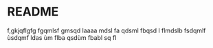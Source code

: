 # README

f,gkjqflgfg 
fgqmlsf 
gmsqd laaaa
mdsl fa
qdsml fbqsd
l flmdslb fsdqmlf 
ùsdqmf ldas
ùm flba
qsdùm fbabl
sq fl
